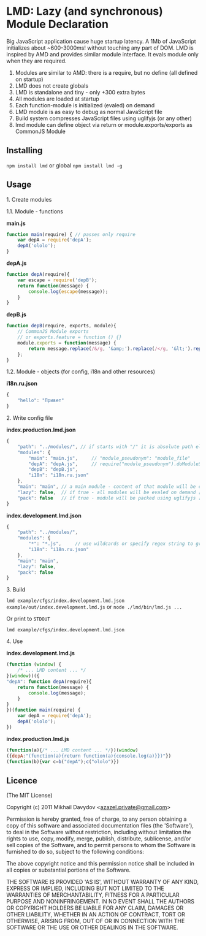 LMD: Lazy (and synchronous) Module Declaration
==============================================

Big JavaScript application cause huge startup latency. A 1Mb of JavaScript initializes about ~600-3000ms! without touching any part of DOM. LMD is inspired by AMD and provides similar module interface. It evals module only when they are required.

1. Modules are similar to AMD: there is a require, but no define (all defined on startup)
2. LMD does not create globals
3. LMD is standalone and tiny - only +300 extra bytes
4. All modules are loaded at startup
5. Each function-module is initialized (evaled) on demand
6. LMD module is as easy to debug as normal JavaScript file
7. Build system compresses JavaScript files using uglifyjs (or any other)
8. lmd module can define object via return or module.exports/exports as CommonJS Module

Installing
----------

`npm install lmd` or global `npm install lmd -g`

Usage
-----

1\. Create modules

1\.1\. Module - functions

**main.js**

```javascript
function main(require) { // passes only require
    var depA = require('depA');
    depA('ololo');
}
```

**depA.js**

```javascript
function depA(require){
    var escape = require('depB');
    return function(message) {
        console.log(escape(message));
    }
}
```

**depB.js**

```javascript
function depB(require, exports, module){
    // CommonJS Module exports
    // or exports.feature = function () {}
    module.exports = function(message) {
        return message.replace(/&/g, '&amp;').replace(/</g, '&lt;').replace(/>/g, '&gt;');
    };
}
```

1\.2\. Module - objects (for config, i18n and other resources)

**i18n.ru.json**

```javascript
{
    "hello": "Привет"
}
```

2\. Write config file

**index.production.lmd.json**

```javascript
{
    "path": "../modules/", // if starts with "/" it is absolute path else path is relative to config file
    "modules": {
        "main": "main.js",     // "module_pseudonym": "module_file"
        "depA": "depA.js",     // require("module_pseudonym").doModuleStuff()
        "depB": "depB.js",
        "i18n": "i18n.ru.json"
    },
    "main": "main", // a main module - content of that module will be called on start (no reason to eval)
    "lazy": false,  // if true - all modules will be evaled on demand [default=true]
    "pack": false   // if true - module will be packed using uglifyjs [default=true]
}
```

**index.development.lmd.json**

```javascript
{
    "path": "../modules/",
    "modules": {
        "*": "*.js",     // use wildcards or specify regex string to grep similar files (no dir wildcards supported by now)
        "i18n": "i18n.ru.json"
    },
    "main": "main",
    "lazy": false,
    "pack": false
}
```

3\. Build

`lmd example/cfgs/index.development.lmd.json example/out/index.development.lmd.js` or `node ./lmd/bin/lmd.js ... `

Or print to `STDOUT`

`lmd example/cfgs/index.development.lmd.json`

4\. Use

**index.development.lmd.js**

```javascript
(function (window) {
    /* ... LMD content ... */
}(window))({
"depA": function depA(require){
    return function(message) {
        console.log(message);
    }
}
})(function main(require) {
    var depA = require('depA');
    depA('ololo');
})
```

**index.production.lmd.js**

```javascript
(function(a){/* ... LMD content ... */})(window)
({depA:"(function(a){return function(a){console.log(a)}})"})
(function(b){var c=b("depA");c("ololo")})
```

Licence
-------

(The MIT License)

Copyright (c) 2011 Mikhail Davydov &lt;azazel.private@gmail.com&gt;

Permission is hereby granted, free of charge, to any person obtaining
a copy of this software and associated documentation files (the
'Software'), to deal in the Software without restriction, including
without limitation the rights to use, copy, modify, merge, publish,
distribute, sublicense, and/or sell copies of the Software, and to
permit persons to whom the Software is furnished to do so, subject to
the following conditions:

The above copyright notice and this permission notice shall be
included in all copies or substantial portions of the Software.

THE SOFTWARE IS PROVIDED 'AS IS', WITHOUT WARRANTY OF ANY KIND,
EXPRESS OR IMPLIED, INCLUDING BUT NOT LIMITED TO THE WARRANTIES OF
MERCHANTABILITY, FITNESS FOR A PARTICULAR PURPOSE AND NONINFRINGEMENT.
IN NO EVENT SHALL THE AUTHORS OR COPYRIGHT HOLDERS BE LIABLE FOR ANY
CLAIM, DAMAGES OR OTHER LIABILITY, WHETHER IN AN ACTION OF CONTRACT,
TORT OR OTHERWISE, ARISING FROM, OUT OF OR IN CONNECTION WITH THE
SOFTWARE OR THE USE OR OTHER DEALINGS IN THE SOFTWARE.